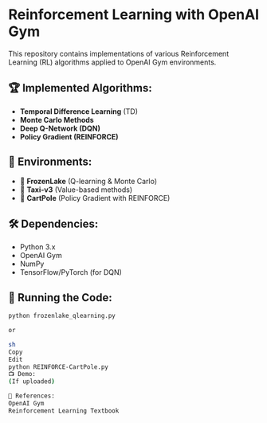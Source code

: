 # Reinforcement Learning with OpenAI Gym

This repository contains implementations of various Reinforcement Learning (RL) algorithms applied to OpenAI Gym environments.

## 🏆 Implemented Algorithms:
- **Temporal Difference Learning** (TD)
- **Monte Carlo Methods**
- **Deep Q-Network (DQN)**
- **Policy Gradient (REINFORCE)**

## 📂 Environments:
- 🚀 **FrozenLake** (Q-learning & Monte Carlo)
- 🚕 **Taxi-v3** (Value-based methods)
- 🎯 **CartPole** (Policy Gradient with REINFORCE)

## 🛠 Dependencies:
- Python 3.x
- OpenAI Gym
- NumPy
- TensorFlow/PyTorch (for DQN)

## 🚀 Running the Code:
```sh
python frozenlake_qlearning.py

or

sh
Copy
Edit
python REINFORCE-CartPole.py
📺 Demo:
(If uploaded)

🔗 References:
OpenAI Gym
Reinforcement Learning Textbook
